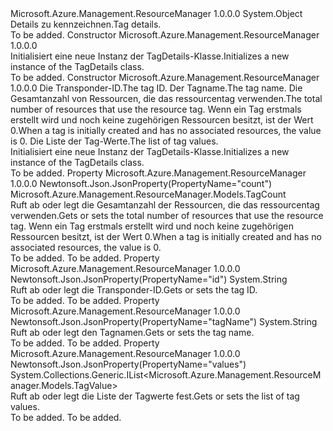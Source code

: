 <Type Name="TagDetails" FullName="Microsoft.Azure.Management.ResourceManager.Models.TagDetails">
  <TypeSignature Language="C#" Value="public class TagDetails" />
  <TypeSignature Language="ILAsm" Value=".class public auto ansi beforefieldinit TagDetails extends System.Object" />
  <TypeSignature Language="DocId" Value="T:Microsoft.Azure.Management.ResourceManager.Models.TagDetails" />
  <TypeSignature Language="VB.NET" Value="Public Class TagDetails" />
  <TypeSignature Language="F#" Value="type TagDetails = class" />
  <AssemblyInfo>
    <AssemblyName>Microsoft.Azure.Management.ResourceManager</AssemblyName>
    <AssemblyVersion>1.0.0.0</AssemblyVersion>
  </AssemblyInfo>
  <Base>
    <BaseTypeName>System.Object</BaseTypeName>
  </Base>
  <Interfaces />
  <Docs>
    <summary>
            <span data-ttu-id="844bc-101">Details zu kennzeichnen.</span><span class="sxs-lookup"><span data-stu-id="844bc-101">Tag details.</span></span>
            </summary>
    <remarks>To be added.</remarks>
  </Docs>
  <Members>
    <Member MemberName=".ctor">
      <MemberSignature Language="C#" Value="public TagDetails ();" />
      <MemberSignature Language="ILAsm" Value=".method public hidebysig specialname rtspecialname instance void .ctor() cil managed" />
      <MemberSignature Language="DocId" Value="M:Microsoft.Azure.Management.ResourceManager.Models.TagDetails.#ctor" />
      <MemberSignature Language="VB.NET" Value="Public Sub New ()" />
      <MemberType>Constructor</MemberType>
      <AssemblyInfo>
        <AssemblyName>Microsoft.Azure.Management.ResourceManager</AssemblyName>
        <AssemblyVersion>1.0.0.0</AssemblyVersion>
      </AssemblyInfo>
      <Parameters />
      <Docs>
        <summary>
            <span data-ttu-id="844bc-102">Initialisiert eine neue Instanz der TagDetails-Klasse.</span><span class="sxs-lookup"><span data-stu-id="844bc-102">Initializes a new instance of the TagDetails class.</span></span>
            </summary>
        <remarks>To be added.</remarks>
      </Docs>
    </Member>
    <Member MemberName=".ctor">
      <MemberSignature Language="C#" Value="public TagDetails (string id = null, string tagName = null, Microsoft.Azure.Management.ResourceManager.Models.TagCount count = null, System.Collections.Generic.IList&lt;Microsoft.Azure.Management.ResourceManager.Models.TagValue&gt; values = null);" />
      <MemberSignature Language="ILAsm" Value=".method public hidebysig specialname rtspecialname instance void .ctor(string id, string tagName, class Microsoft.Azure.Management.ResourceManager.Models.TagCount count, class System.Collections.Generic.IList`1&lt;class Microsoft.Azure.Management.ResourceManager.Models.TagValue&gt; values) cil managed" />
      <MemberSignature Language="DocId" Value="M:Microsoft.Azure.Management.ResourceManager.Models.TagDetails.#ctor(System.String,System.String,Microsoft.Azure.Management.ResourceManager.Models.TagCount,System.Collections.Generic.IList{Microsoft.Azure.Management.ResourceManager.Models.TagValue})" />
      <MemberSignature Language="VB.NET" Value="Public Sub New (Optional id As String = null, Optional tagName As String = null, Optional count As TagCount = null, Optional values As IList(Of TagValue) = null)" />
      <MemberSignature Language="F#" Value="new Microsoft.Azure.Management.ResourceManager.Models.TagDetails : string * string * Microsoft.Azure.Management.ResourceManager.Models.TagCount * System.Collections.Generic.IList&lt;Microsoft.Azure.Management.ResourceManager.Models.TagValue&gt; -&gt; Microsoft.Azure.Management.ResourceManager.Models.TagDetails" Usage="new Microsoft.Azure.Management.ResourceManager.Models.TagDetails (id, tagName, count, values)" />
      <MemberType>Constructor</MemberType>
      <AssemblyInfo>
        <AssemblyName>Microsoft.Azure.Management.ResourceManager</AssemblyName>
        <AssemblyVersion>1.0.0.0</AssemblyVersion>
      </AssemblyInfo>
      <Parameters>
        <Parameter Name="id" Type="System.String" />
        <Parameter Name="tagName" Type="System.String" />
        <Parameter Name="count" Type="Microsoft.Azure.Management.ResourceManager.Models.TagCount" />
        <Parameter Name="values" Type="System.Collections.Generic.IList&lt;Microsoft.Azure.Management.ResourceManager.Models.TagValue&gt;" />
      </Parameters>
      <Docs>
        <param name="id"><span data-ttu-id="844bc-103">Die Transponder-ID.</span><span class="sxs-lookup"><span data-stu-id="844bc-103">The tag ID.</span></span></param>
        <param name="tagName"><span data-ttu-id="844bc-104">Der Tagname.</span><span class="sxs-lookup"><span data-stu-id="844bc-104">The tag name.</span></span></param>
        <param name="count"><span data-ttu-id="844bc-105">Die Gesamtanzahl von Ressourcen, die das ressourcentag verwenden.</span><span class="sxs-lookup"><span data-stu-id="844bc-105">The total number of resources that use the resource tag.</span></span> <span data-ttu-id="844bc-106">Wenn ein Tag erstmals erstellt wird und noch keine zugehörigen Ressourcen besitzt, ist der Wert 0.</span><span class="sxs-lookup"><span data-stu-id="844bc-106">When a tag is initially created and has no associated resources, the value is 0.</span></span></param>
        <param name="values"><span data-ttu-id="844bc-107">Die Liste der Tag-Werte.</span><span class="sxs-lookup"><span data-stu-id="844bc-107">The list of tag values.</span></span></param>
        <summary>
            <span data-ttu-id="844bc-108">Initialisiert eine neue Instanz der TagDetails-Klasse.</span><span class="sxs-lookup"><span data-stu-id="844bc-108">Initializes a new instance of the TagDetails class.</span></span>
            </summary>
        <remarks>To be added.</remarks>
      </Docs>
    </Member>
    <Member MemberName="Count">
      <MemberSignature Language="C#" Value="public Microsoft.Azure.Management.ResourceManager.Models.TagCount Count { get; set; }" />
      <MemberSignature Language="ILAsm" Value=".property instance class Microsoft.Azure.Management.ResourceManager.Models.TagCount Count" />
      <MemberSignature Language="DocId" Value="P:Microsoft.Azure.Management.ResourceManager.Models.TagDetails.Count" />
      <MemberSignature Language="VB.NET" Value="Public Property Count As TagCount" />
      <MemberSignature Language="F#" Value="member this.Count : Microsoft.Azure.Management.ResourceManager.Models.TagCount with get, set" Usage="Microsoft.Azure.Management.ResourceManager.Models.TagDetails.Count" />
      <MemberType>Property</MemberType>
      <AssemblyInfo>
        <AssemblyName>Microsoft.Azure.Management.ResourceManager</AssemblyName>
        <AssemblyVersion>1.0.0.0</AssemblyVersion>
      </AssemblyInfo>
      <Attributes>
        <Attribute>
          <AttributeName>Newtonsoft.Json.JsonProperty(PropertyName="count")</AttributeName>
        </Attribute>
      </Attributes>
      <ReturnValue>
        <ReturnType>Microsoft.Azure.Management.ResourceManager.Models.TagCount</ReturnType>
      </ReturnValue>
      <Docs>
        <summary>
            <span data-ttu-id="844bc-109">Ruft ab oder legt die Gesamtanzahl der Ressourcen, die das ressourcentag verwenden.</span><span class="sxs-lookup"><span data-stu-id="844bc-109">Gets or sets the total number of resources that use the resource tag.</span></span> <span data-ttu-id="844bc-110">Wenn ein Tag erstmals erstellt wird und noch keine zugehörigen Ressourcen besitzt, ist der Wert 0.</span><span class="sxs-lookup"><span data-stu-id="844bc-110">When a tag is initially created and has no associated resources, the value is 0.</span></span>
            </summary>
        <value>To be added.</value>
        <remarks>To be added.</remarks>
      </Docs>
    </Member>
    <Member MemberName="Id">
      <MemberSignature Language="C#" Value="public string Id { get; set; }" />
      <MemberSignature Language="ILAsm" Value=".property instance string Id" />
      <MemberSignature Language="DocId" Value="P:Microsoft.Azure.Management.ResourceManager.Models.TagDetails.Id" />
      <MemberSignature Language="VB.NET" Value="Public Property Id As String" />
      <MemberSignature Language="F#" Value="member this.Id : string with get, set" Usage="Microsoft.Azure.Management.ResourceManager.Models.TagDetails.Id" />
      <MemberType>Property</MemberType>
      <AssemblyInfo>
        <AssemblyName>Microsoft.Azure.Management.ResourceManager</AssemblyName>
        <AssemblyVersion>1.0.0.0</AssemblyVersion>
      </AssemblyInfo>
      <Attributes>
        <Attribute>
          <AttributeName>Newtonsoft.Json.JsonProperty(PropertyName="id")</AttributeName>
        </Attribute>
      </Attributes>
      <ReturnValue>
        <ReturnType>System.String</ReturnType>
      </ReturnValue>
      <Docs>
        <summary>
            <span data-ttu-id="844bc-111">Ruft ab oder legt die Transponder-ID.</span><span class="sxs-lookup"><span data-stu-id="844bc-111">Gets or sets the tag ID.</span></span>
            </summary>
        <value>To be added.</value>
        <remarks>To be added.</remarks>
      </Docs>
    </Member>
    <Member MemberName="TagName">
      <MemberSignature Language="C#" Value="public string TagName { get; set; }" />
      <MemberSignature Language="ILAsm" Value=".property instance string TagName" />
      <MemberSignature Language="DocId" Value="P:Microsoft.Azure.Management.ResourceManager.Models.TagDetails.TagName" />
      <MemberSignature Language="VB.NET" Value="Public Property TagName As String" />
      <MemberSignature Language="F#" Value="member this.TagName : string with get, set" Usage="Microsoft.Azure.Management.ResourceManager.Models.TagDetails.TagName" />
      <MemberType>Property</MemberType>
      <AssemblyInfo>
        <AssemblyName>Microsoft.Azure.Management.ResourceManager</AssemblyName>
        <AssemblyVersion>1.0.0.0</AssemblyVersion>
      </AssemblyInfo>
      <Attributes>
        <Attribute>
          <AttributeName>Newtonsoft.Json.JsonProperty(PropertyName="tagName")</AttributeName>
        </Attribute>
      </Attributes>
      <ReturnValue>
        <ReturnType>System.String</ReturnType>
      </ReturnValue>
      <Docs>
        <summary>
            <span data-ttu-id="844bc-112">Ruft ab oder legt den Tagnamen.</span><span class="sxs-lookup"><span data-stu-id="844bc-112">Gets or sets the tag name.</span></span>
            </summary>
        <value>To be added.</value>
        <remarks>To be added.</remarks>
      </Docs>
    </Member>
    <Member MemberName="Values">
      <MemberSignature Language="C#" Value="public System.Collections.Generic.IList&lt;Microsoft.Azure.Management.ResourceManager.Models.TagValue&gt; Values { get; set; }" />
      <MemberSignature Language="ILAsm" Value=".property instance class System.Collections.Generic.IList`1&lt;class Microsoft.Azure.Management.ResourceManager.Models.TagValue&gt; Values" />
      <MemberSignature Language="DocId" Value="P:Microsoft.Azure.Management.ResourceManager.Models.TagDetails.Values" />
      <MemberSignature Language="VB.NET" Value="Public Property Values As IList(Of TagValue)" />
      <MemberSignature Language="F#" Value="member this.Values : System.Collections.Generic.IList&lt;Microsoft.Azure.Management.ResourceManager.Models.TagValue&gt; with get, set" Usage="Microsoft.Azure.Management.ResourceManager.Models.TagDetails.Values" />
      <MemberType>Property</MemberType>
      <AssemblyInfo>
        <AssemblyName>Microsoft.Azure.Management.ResourceManager</AssemblyName>
        <AssemblyVersion>1.0.0.0</AssemblyVersion>
      </AssemblyInfo>
      <Attributes>
        <Attribute>
          <AttributeName>Newtonsoft.Json.JsonProperty(PropertyName="values")</AttributeName>
        </Attribute>
      </Attributes>
      <ReturnValue>
        <ReturnType>System.Collections.Generic.IList&lt;Microsoft.Azure.Management.ResourceManager.Models.TagValue&gt;</ReturnType>
      </ReturnValue>
      <Docs>
        <summary>
            <span data-ttu-id="844bc-113">Ruft ab oder legt die Liste der Tagwerte fest.</span><span class="sxs-lookup"><span data-stu-id="844bc-113">Gets or sets the list of tag values.</span></span>
            </summary>
        <value>To be added.</value>
        <remarks>To be added.</remarks>
      </Docs>
    </Member>
  </Members>
</Type>